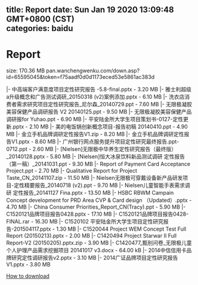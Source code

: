 
title: Report
date: Sun Jan 19 2020 13:09:48 GMT+0800 (CST)    
categories: baidu
---

# Report
size: 170.36 MB
 pan.wanchengwenku.com/down.asp?id=65595045&token=f75aadf0d0d1173eced53e5861ac383d
 
|- 中高端客户满意度项目定性研究报告 -5.8-final.pptx - 3.20 MB
|- 雅士利超级a升级概念和广告测试调研_20150318 (v2)案例添加.pptx - 6.10 MB
|- 洗衣店消费者需求研究项目定性研究报告_尼尔森_20140729.ppt - 7.60 MB
|- 无限极凝胶美容保健产品调研报告 V2 20140125.ppt - 9.50 MB
|- 无限极凝胶美容保健产品调研报for Yuhao.ppt - 6.90 MB
|- 平安陆金所大学生项目策划书-0127-定性更新.pptx - 2.10 MB
|- 美的电饭锅创新概念项目-报告初稿 20140410.ppt - 4.90 MB
|- 金立手机品牌调研定性报告V1.zip - 8.20 MB
|- 金立手机品牌调研定性报告V1.pptx - 8.60 MB
|- 广州银行网点服务提升项目定性研究最终报告.ppt-0712.ppt - 2.60 MB
|- [Nielsen]无限极中华养生定性研究报告（最终版）_20140128.pptx - 5.80 MB
|- [Nielsen]恒大冰泉饮料新品测试调研 定性报告（第一稿）_20141031.ppt - 9.30 MB
|- Report of Payment Card Acceptance Project.ppt - 2.70 MB
|- Qualitative Report for Project Taste_CN_20141107.zip - 11.50 MB
|- Nielsen无限极可穿戴设备新产品研发项目-定性精要报告_20140718 (v2).ppt - 9.70 MB
|- Nielsen儿童智能手表需求调研 定性报告_20141127 Fina.pptx - 13.50 MB
|- HSBC RBWM Campain Concept development   for PRD Area CVP & Card design （Updated）.pptx - 4.70 MB
|- China Consumer Priorities_Report_CN(Tracy).ppt - 5.90 MB
|- C1520121品牌项目报告0428.pptx - 17.10 MB
|- C1520121品牌项目报告0428-FINAL.rar - 16.30 MB
|- C1520102 平安陆金所大学生项目定性研究报告-201504117.pptx - 1.30 MB
|- C1520044 Project WEM Concept Test Full Report (20150213).pptx - 2.00 MB
|- C1420494 Project Starwar II Full Report-V2 (20150205).pptx.zip - 3.90 MB
|- C1420477_甄别问卷_无限极儿童个人护理产品需求挖掘项目 20141017 v3.docx - 64.00 kB
|- 2014中信信用卡品牌研究定性调研报告v2.pptx - 3.10 MB
|- 2014广证品牌项目定性研究报告V1.pptx - 3.80 MB

[How to download](https://bpcam.bemobtrk.com/go/2ceec3aa-1ca2-46d6-b9ff-aaa5c184517c?jno=469)